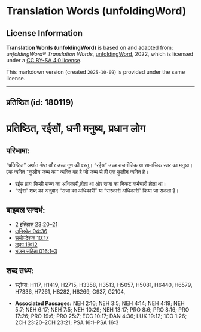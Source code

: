 # Translation Words (unfoldingWord)

## License Information

**Translation Words (unfoldingWord)** is based on and adapted from: _unfoldingWord® Translation Words_, [unfoldingWord](https://unfoldingword.org/utw), 2022, which is licensed under a [CC BY-SA 4.0 license](https://creativecommons.org/licenses/by-sa/4.0/legalcode.en).

This markdown version (created `2025-10-09`) is provided under the same license.



--------------------------------

## प्रतिष्ठित (id: 180119)

प्रतिष्ठित, रईसों, धनी मनुष्य, प्रधान लोग
=========================================

परिभाषा:
--------

“प्रतिष्ठित” अर्थात श्रेष्ठ और उच्च गुण की वस्तु। “रईस” उच्च राजनीतिक या सामाजिक स्तर का मनुष्य। एक व्यक्ति "कुलीन जन्म का" व्यक्ति वह है जो जन्म से ही एक कुलीन व्यक्ति है।

* रईस प्रायः किसी राज्य का अधिकारी,होता था और राजा का निकट कर्मचारी होता था।
* “रईस” शब्द का अनुवाद “राजा का अधिकारी” या “सरकारी अधिकारी” किया जा सकता है।

बाइबल सन्दर्भ:
--------------

* [2 इतिहास 23:20–21](https://ref.ly/2Chr0:0)
* [दानिय्येल 04:36](https://ref.ly/Dan4:36)
* [सभोपदेशक 10:17](https://ref.ly/Eccl10:17)
* [लूका 19:12](https://ref.ly/Luke19:12)
* [भजन संहिता 016:1–3](rc://*/tn/help/psa/016/001)

शब्द तथ्य:
----------

* स्ट्रोंग्स: H117, H1419, H2715, H3358, H3513, H5057, H5081, H6440, H6579, H7336, H7261, H8282, H8269, G937, G2104,

* **Associated Passages:** NEH 2:16; NEH 3:5; NEH 4:14; NEH 4:19; NEH 5:7; NEH 6:17; NEH 7:5; NEH 10:29; NEH 13:17; PRO 8:6; PRO 8:16; PRO 17:26; PRO 19:6; PRO 25:7; ECC 10:17; DAN 4:36; LUK 19:12; 1CO 1:26; 2CH 23:20–2CH 23:21; PSA 16:1–PSA 16:3

